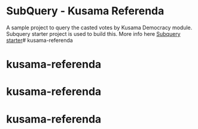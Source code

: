 # SubQuery - Kusama Referenda

A sample project to query the casted votes by Kusama Democracy module. 
Subquery starter project is used to build this. More info here [Subquery starter](https://university.subquery.network/quickstart/quickstart.html)# kusama-referenda
# kusama-referenda
# kusama-referenda
# kusama-referenda
